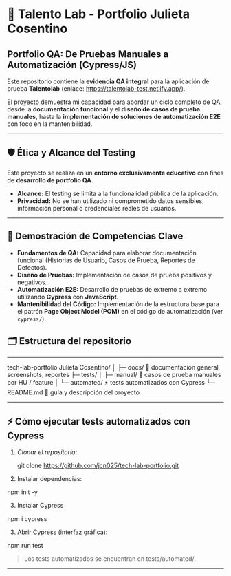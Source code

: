 # 🚀 Talento Lab - Portfolio Julieta Cosentino

## Portfolio QA: De Pruebas Manuales a Automatización (Cypress/JS)

Este repositorio contiene la **evidencia QA integral** para la aplicación de prueba **Talentolab** (enlace: https://talentolab-test.netlify.app/).

El proyecto demuestra mi capacidad para abordar un ciclo completo de QA, desde la **documentación funcional** y el **diseño de casos de prueba manuales**, hasta la **implementación de soluciones de automatización E2E** con foco en la mantenibilidad.

---

## 🛡️ Ética y Alcance del Testing

Este proyecto se realiza en un **entorno exclusivamente educativo** con fines de **desarrollo de portfolio QA**.

* **Alcance:** El testing se limita a la funcionalidad pública de la aplicación.
* **Privacidad:** No se han utilizado ni comprometido datos sensibles, información personal o credenciales reales de usuarios.

---

## 🎯 Demostración de Competencias Clave

* **Fundamentos de QA:** Capacidad para elaborar documentación funcional (Historias de Usuario, Casos de Prueba, Reportes de Defectos).
* **Diseño de Pruebas:** Implementación de casos de prueba positivos y negativos.
* **Automatización E2E:** Desarrollo de pruebas de extremo a extremo utilizando **Cypress** con **JavaScript**.
* **Mantenibilidad del Código:** Implementación de la estructura base para el patrón **Page Object Model (POM)** en el código de automatización (ver `cypress/`).
  
## 🗂 Estructura del repositorio

---

tech-lab-portfolio Julieta Cosentino/
│
├─ docs/             📄 documentación general, screenshots, reportes
├─ tests/
│   ├─ manual/       📝 casos de prueba manuales por HU / feature
│   └─ automated/    ⚡ tests automatizados con Cypress
└─ README.md         📖 guía y descripción del proyecto

---
## ⚡ Cómo ejecutar tests automatizados con Cypress

1. *Clonar el repositorio:*
   
   git clone https://github.com/jcn025/tech-lab-portfolio.git

2. Instalar dependencias:

npm init -y

3. Instalar Cypress
   
npm i cypress

3. Abrir Cypress (interfaz gráfica):

npm run test

> Los tests automatizados se encuentran en tests/automated/.




---
